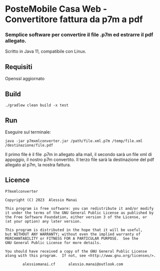 # PosteMobile Casa Web - Convertitore fattura da p7m a pdf
### Semplice software per convertire il file .p7m ed estrarre il pdf allegato.

Scritto in Java 11, compatibile con Linux.

## Requisiti

Openssl aggiornato

## Build

`./gradlew clean build -x test`

## Run

Eseguire sul terminale:

`java -jar p7mxmlconverter.jar /path/file.xml.p7m /temp/file.xml /destinazione/file.pdf`

Il primo file è il file .p7m in allegato alla mail, il secondo sarà un file xml di appoggio, il nostro p7m convertito.
Il terzo file sarà la destinazione del pdf allegato al p7m, la nostra fattura.

## Licence

	P7mxmlconverter

	Copyright (C) 2023  Alessio Manai

 	This program is free software: you can redistribute it and/or modify
 	it under the terms of the GNU General Public License as published by
 	the Free Software Foundation, either version 3 of the License, or
 	(at your option) any later version.
	
 	This program is distributed in the hope that it will be useful,
	but WITHOUT ANY WARRANTY; without even the implied warranty of
	MERCHANTABILITY or FITNESS FOR A PARTICULAR PURPOSE.  See the
 	GNU General Public License for more details.
	
	You should have received a copy of the GNU General Public License
	along with this program.  If not, see <http://www.gnu.org/licenses/>.

 			alessiomanai.cf      alessio.manai@outlook.com
